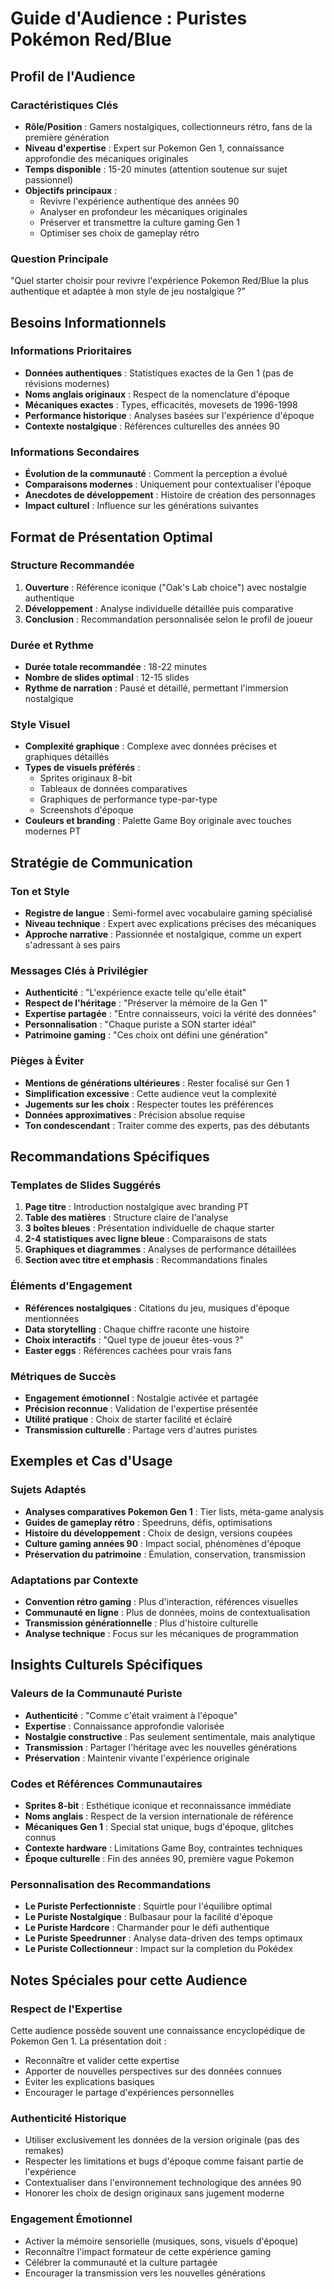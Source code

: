 # Guide d'Audience : Puristes Pokémon Red/Blue

## Profil de l'Audience

### Caractéristiques Clés
- **Rôle/Position** : Gamers nostalgiques, collectionneurs rétro, fans de la première génération
- **Niveau d'expertise** : Expert sur Pokemon Gen 1, connaissance approfondie des mécaniques originales
- **Temps disponible** : 15-20 minutes (attention soutenue sur sujet passionnel)
- **Objectifs principaux** :
  - Revivre l'expérience authentique des années 90
  - Analyser en profondeur les mécaniques originales
  - Préserver et transmettre la culture gaming Gen 1
  - Optimiser ses choix de gameplay rétro

### Question Principale
"Quel starter choisir pour revivre l'expérience Pokemon Red/Blue la plus authentique et adaptée à mon style de jeu nostalgique ?"

## Besoins Informationnels

### Informations Prioritaires
- **Données authentiques** : Statistiques exactes de la Gen 1 (pas de révisions modernes)
- **Noms anglais originaux** : Respect de la nomenclature d'époque
- **Mécaniques exactes** : Types, efficacités, movesets de 1996-1998
- **Performance historique** : Analyses basées sur l'expérience d'époque
- **Contexte nostalgique** : Références culturelles des années 90

### Informations Secondaires
- **Évolution de la communauté** : Comment la perception a évolué
- **Comparaisons modernes** : Uniquement pour contextualiser l'époque
- **Anecdotes de développement** : Histoire de création des personnages
- **Impact culturel** : Influence sur les générations suivantes

## Format de Présentation Optimal

### Structure Recommandée
1. **Ouverture** : Référence iconique ("Oak's Lab choice") avec nostalgie authentique
2. **Développement** : Analyse individuelle détaillée puis comparative
3. **Conclusion** : Recommandation personnalisée selon le profil de joueur

### Durée et Rythme
- **Durée totale recommandée** : 18-22 minutes
- **Nombre de slides optimal** : 12-15 slides
- **Rythme de narration** : Pausé et détaillé, permettant l'immersion nostalgique

### Style Visuel
- **Complexité graphique** : Complexe avec données précises et graphiques détaillés
- **Types de visuels préférés** :
  - Sprites originaux 8-bit
  - Tableaux de données comparatives
  - Graphiques de performance type-par-type
  - Screenshots d'époque
- **Couleurs et branding** : Palette Game Boy originale avec touches modernes PT

## Stratégie de Communication

### Ton et Style
- **Registre de langue** : Semi-formel avec vocabulaire gaming spécialisé
- **Niveau technique** : Expert avec explications précises des mécaniques
- **Approche narrative** : Passionnée et nostalgique, comme un expert s'adressant à ses pairs

### Messages Clés à Privilégier
- **Authenticité** : "L'expérience exacte telle qu'elle était"
- **Respect de l'héritage** : "Préserver la mémoire de la Gen 1"
- **Expertise partagée** : "Entre connaisseurs, voici la vérité des données"
- **Personnalisation** : "Chaque puriste a SON starter idéal"
- **Patrimoine gaming** : "Ces choix ont défini une génération"

### Pièges à Éviter
- **Mentions de générations ultérieures** : Rester focalisé sur Gen 1
- **Simplification excessive** : Cette audience veut la complexité
- **Jugements sur les choix** : Respecter toutes les préférences
- **Données approximatives** : Précision absolue requise
- **Ton condescendant** : Traiter comme des experts, pas des débutants

## Recommandations Spécifiques

### Templates de Slides Suggérés
1. **Page titre** : Introduction nostalgique avec branding PT
2. **Table des matières** : Structure claire de l'analyse
3. **3 boîtes bleues** : Présentation individuelle de chaque starter
4. **2-4 statistiques avec ligne bleue** : Comparaisons de stats
5. **Graphiques et diagrammes** : Analyses de performance détaillées
6. **Section avec titre et emphasis** : Recommandations finales

### Éléments d'Engagement
- **Références nostalgiques** : Citations du jeu, musiques d'époque mentionnées
- **Data storytelling** : Chaque chiffre raconte une histoire
- **Choix interactifs** : "Quel type de joueur êtes-vous ?"
- **Easter eggs** : Références cachées pour vrais fans

### Métriques de Succès
- **Engagement émotionnel** : Nostalgie activée et partagée
- **Précision reconnue** : Validation de l'expertise présentée
- **Utilité pratique** : Choix de starter facilité et éclairé
- **Transmission culturelle** : Partage vers d'autres puristes

## Exemples et Cas d'Usage

### Sujets Adaptés
- **Analyses comparatives Pokemon Gen 1** : Tier lists, méta-game analysis
- **Guides de gameplay rétro** : Speedruns, défis, optimisations
- **Histoire du développement** : Choix de design, versions coupées
- **Culture gaming années 90** : Impact social, phénomènes d'époque
- **Préservation du patrimoine** : Émulation, conservation, transmission

### Adaptations par Contexte
- **Convention rétro gaming** : Plus d'interaction, références visuelles
- **Communauté en ligne** : Plus de données, moins de contextualisation
- **Transmission générationnelle** : Plus d'histoire culturelle
- **Analyse technique** : Focus sur les mécaniques de programmation

## Insights Culturels Spécifiques

### Valeurs de la Communauté Puriste
- **Authenticité** : "Comme c'était vraiment à l'époque"
- **Expertise** : Connaissance approfondie valorisée
- **Nostalgie constructive** : Pas seulement sentimentale, mais analytique
- **Transmission** : Partager l'héritage avec les nouvelles générations
- **Préservation** : Maintenir vivante l'expérience originale

### Codes et Références Communautaires
- **Sprites 8-bit** : Esthétique iconique et reconnaissance immédiate
- **Noms anglais** : Respect de la version internationale de référence
- **Mécaniques Gen 1** : Special stat unique, bugs d'époque, glitches connus
- **Contexte hardware** : Limitations Game Boy, contraintes techniques
- **Époque culturelle** : Fin des années 90, première vague Pokemon

### Personnalisation des Recommandations
- **Le Puriste Perfectionniste** : Squirtle pour l'équilibre optimal
- **Le Puriste Nostalgique** : Bulbasaur pour la facilité d'époque
- **Le Puriste Hardcore** : Charmander pour le défi authentique
- **Le Puriste Speedrunner** : Analyse data-driven des temps optimaux
- **Le Puriste Collectionneur** : Impact sur la completion du Pokédex

## Notes Spéciales pour cette Audience

### Respect de l'Expertise
Cette audience possède souvent une connaissance encyclopédique de Pokemon Gen 1. La présentation doit :
- Reconnaître et valider cette expertise
- Apporter de nouvelles perspectives sur des données connues
- Éviter les explications basiques
- Encourager le partage d'expériences personnelles

### Authenticité Historique
- Utiliser exclusivement les données de la version originale (pas des remakes)
- Respecter les limitations et bugs d'époque comme faisant partie de l'expérience
- Contextualiser dans l'environnement technologique des années 90
- Honorer les choix de design originaux sans jugement moderne

### Engagement Émotionnel
- Activer la mémoire sensorielle (musiques, sons, visuels d'époque)
- Reconnaître l'impact formateur de cette expérience gaming
- Célébrer la communauté et la culture partagée
- Encourager la transmission vers les nouvelles générations